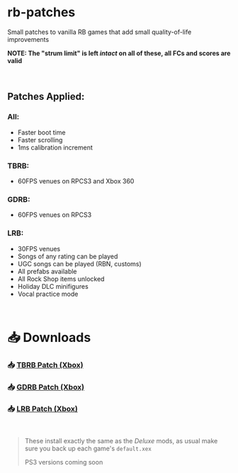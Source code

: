 # rb-patches
 
Small patches to vanilla RB games that add small quality-of-life improvements

**NOTE: The "strum limit" is left *intact* on all of these, all FCs and scores are valid**

</br>

## Patches Applied:

### All:

- Faster boot time
- Faster scrolling
- 1ms calibration increment

### TBRB:

- 60FPS venues on RPCS3 and Xbox 360

### GDRB:

- 60FPS venues on RPCS3

### LRB:

- 30FPS venues
- Songs of any rating can be played
- UGC songs can be played (RBN, customs)
- All prefabs available
- All Rock Shop items unlocked
- Holiday DLC minifigures
- Vocal practice mode

</br>

# 📥 Downloads

### 📥 [TBRB Patch (Xbox)](https://nightly.link/lunalawl/rb-patches/workflows/build/main/TBRB-Patch-Xbox.zip)
### 📥 [GDRB Patch (Xbox)](https://nightly.link/lunalawl/rb-patches/workflows/build/main/GDRB-Patch-Xbox.zip)
### 📥 [LRB Patch (Xbox)](https://nightly.link/lunalawl/rb-patches/workflows/build/main/LRB-Patch-Xbox.zip)

</br>

> These install exactly the same as the *Deluxe* mods, as usual make sure you back up each game's `default.xex`
> 
> PS3 versions coming soon
